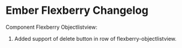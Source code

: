 # Ember Flexberry Changelog

Component Flexberry Objectlistview:
1) Added support of delete button in row of flexberry-objectlistview.
